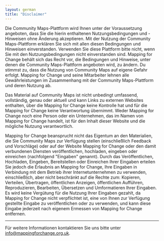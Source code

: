 ```yaml
---
layout: german
title: "Disclaimer"
---
```


Die Community Maps-Plattform wird Ihnen unter der Voraussetzung angeboten, dass Sie die hierin enthaltenen Nutzungsbedingungen und -Hinweisen ohne Änderung akzeptieren. Mit der Nutzung der Community Maps-Plattform erklären Sie sich mit allen diesen Bedingungen und Hinweisen einverstanden. Verwenden Sie diese Plattform bitte nicht, wenn Sie mit den Nutzungsbedingungen nicht einverstanden sind. Mapping for Change behält sich das Recht vor, die Bedingungen und Hinweise, unter denen die Community Maps-Plattform angeboten wird, zu ändern. Du stimmst zu, dass die Nutzung von Community Maps auf eigene Gefahr erfolgt. Mapping for Change und seine Mitarbeiter lehnen alle Gewährleistungen im Zusammenhang mit der Community Maps-Plattform und deren Nutzung ab.

Das Material auf Community Maps ist nicht unbedingt umfassend, vollständig, genau oder aktuell und kann Links zu externen Websites enthalten, über die Mapping for Change keine Kontrolle hat und für die Mapping for Change keine Verantwortung übernimmt. Weder Mapping for Change noch eine Person oder ein Unternehmen, das im Namen von Mapping for Change handelt, ist für den Inhalt dieser Website und die mögliche Nutzung verantwortlich.

Mapping for Change beansprucht nicht das Eigentum an den Materialien, die Sie Community Maps zur Verfügung stellen (einschließlich Feedback und Vorschläge) oder auf der Website Mapping for Change oder den damit verbundenen Diensten veröffentlichen, hochladen, eingeben oder einreichen (nachfolgend "Eingaben" genannt). Durch das Veröffentlichen, Hochladen, Eingeben, Bereitstellen oder Einreichen Ihrer Eingaben erteilen Sie jedoch die Erlaubnis an Mapping for Change, Ihre Eingaben in Verbindung mit dem Betrieb ihrer Internetunternehmen zu verwenden, einschließlich, aber nicht beschränkt auf die Rechte zum: Kopieren, Verteilen, Übertragen, öffentlichen Anzeigen, öffentlichen Aufführen, Reproduzieren, Bearbeiten, Übersetzen und Umformatieren Ihrer Eingaben. Es wird keine Vergütung für die Nutzung Ihrer Eingaben gezahlt, da Mapping for Change nicht verpflichtet ist, eine von Ihnen zur Verfügung gestellte Eingabe zu veröffentlichen oder zu verwenden, und kann diese Eingabe jederzeit nach eigenem Ermessen von Mapping for Change entfernen.


---

Für weitere Informationen kontaktieren Sie uns bitte unter [info@mappingforchange.org.uk](mailto:info@mappingforchange.org.uk).
